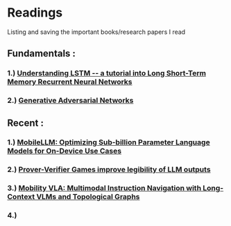 # Readings
Listing and saving the important books/research papers I read


## Fundamentals : 

### 1.) [Understanding LSTM -- a tutorial into Long Short-Term Memory Recurrent Neural Networks](https://arxiv.org/abs/1909.09586#)

### 2.) [Generative Adversarial Networks](https://arxiv.org/abs/1406.2661)

## Recent : 

### 1.) [MobileLLM: Optimizing Sub-billion Parameter Language Models for On-Device Use Cases](https://arxiv.org/pdf/2402.14905)

### 2.) [Prover-Verifier Games improve legibility of LLM outputs](https://arxiv.org/abs/2407.13692)

### 3.) [Mobility VLA: Multimodal Instruction Navigation with Long-Context VLMs and Topological Graphs](https://arxiv.org/abs/2407.07775v1)

### 4.) 
